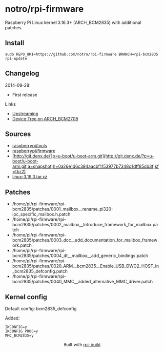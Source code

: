 notro/rpi-firmware
==========

Raspberry Pi Linux kernel 3.16.3+ (ARCH_BCM2835) with additional patches.

Install
-------

```text
sudo REPO_URI=https://github.com/notro/rpi-firmware BRANCH=rpi-bcm2835 rpi-update
```




Changelog
---------
2014-09-28:
* First release

Links
* [Upstreaming](https://github.com/raspberrypi/linux/wiki/Upstreaming)
* [Device Tree on ARCH_BCM2708](https://github.com/raspberrypi/linux/wiki/Device-Tree-on-ARCH_BCM2708)



Sources
-------
* [raspberrypi/tools](https://github.com/raspberrypi/tools/archive/f8e07cca589beb7c2cba6c4d4ab7a404fe91e8d3.tar.gz)
* [raspberrypi/firmware](https://github.com/raspberrypi/firmware/archive/79acaf6152ef384f05fe2ec90134a6b02348e41d.tar.gz)
* [http://git.denx.de/?p=u-boot/u-boot-arm.git](http://git.denx.de/?p=u-boot/u-boot-arm.git;a=snapshot;h=0a26e1d6c394aacbf1153977b7348d1dff85db3f;sf=tbz2)
* [linux-3.16.3.tar.xz](https://www.kernel.org/pub/linux/kernel/v3.x/linux-3.16.3.tar.xz)


Patches
--------
* /home/pi/rpi-firmware/rpi-bcm2835/patches/0001_mailbox__rename_pl320-ipc_specific_mailbox.h.patch
* /home/pi/rpi-firmware/rpi-bcm2835/patches/0002_mailbox__Introduce_framework_for_mailbox.patch
* /home/pi/rpi-firmware/rpi-bcm2835/patches/0003_doc__add_documentation_for_mailbox_framework.patch
* /home/pi/rpi-firmware/rpi-bcm2835/patches/0004_dt__mailbox__add_generic_bindings.patch
* /home/pi/rpi-firmware/rpi-bcm2835/patches/0020_ARM__bcm2835__Enable_USB_DWC2_HOST_in_bcm2835_defconfig.patch
* /home/pi/rpi-firmware/rpi-bcm2835/patches/0040_MMC__added_alternative_MMC_driver.patch


Kernel config
-------------
Default config: bcm2835_defconfig



Added:
```text
IKCONFIG=y
IKCONFIG_PROC=y
MMC_BCM2835=y
```


<p align="center">Built with <a href="https://github.com/notro/rpi-build/wiki">rpi-build</a></p>
